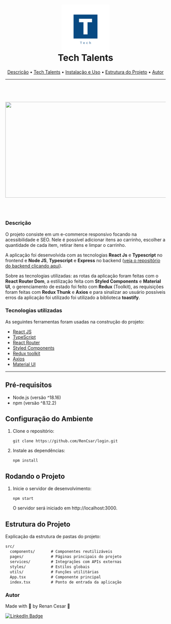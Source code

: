 <h1 align="center">
 <img align="center" width="150" height="150" src="public/favicon.png"><br>
 Tech Talents</a>
</h1>

<p align="center">
 <a href="#Descrição">Descrição</a> •
 <a href="#Tecnologias">Tech Talents</a> •
 <a href="#instalacao">Instalação e Uso</a> •
 <a href="#estrutura">Estrutura do Projeto</a> •
 <a href="#autor">Autor</a>
</p>

---

<br>

<h1 align="center">  
  <p align="center">
  <img width="800" height="300" src="public/login.gif"><br><br>
</p>

</h1>

<a id="Descrição"></a>
### Descrição

O projeto consiste em um e-commerce responsivo focando na acessibilidade e SEO. Nele é possível adicionar itens ao carrinho, escolher a quantidade de cada item, retirar itens e limpar o carrinho.

A aplicação foi desenvolvida com as tecnologias **React Js** e **Typescript** no frontend e **Node JS**, **Typescript** e **Express** no backend (<a href="https://github.com/RenCsar/TECH-shopping-api" target="_blank">veja o repositório do backend clicando aqui</a>). 

Sobre as tecnologias utilizadas: as rotas da aplicação foram feitas com o **React Router Dom**, a estilização feita com **Styled Components** e **Material UI**, o gerenciamento de estado foi feito com **Redux** (Toolkit), as requisições foram feitas com **Redux Thunk** e **Axios** e para sinalizar ao usuário possíveis erros da aplicação foi utilizado foi utilizado a biblioteca **toastify**.

<a id="Tecnologias"></a>
### Tecnologias utilizadas

As seguintes ferramentas foram usadas na construção do projeto:

- [React JS](https://reactjs.org/)
- [TypeScript](https://www.typescriptlang.org/)
- [React Router](https://reactrouter.com/)
- [Styled Components](https://styled-components.com/)
- [Redux toolkit](https://redux-toolkit.js.org/)
- [Axios](https://axios-http.com/ptbr/docs/intro)
- [Material UI](https://mui.com/material-ui/getting-started/overview/)

---

<a id="instalacao"></a>
## Pré-requisitos

- Node.js (versão ^18.16)
- npm (versão ^8.12.2)

## Configuração do Ambiente

1. Clone o repositório:

   ```shell
   git clone https://github.com/RenCsar/login.git
   ```

2. Instale as dependências:

   ```shell
   npm install
   ```

## Rodando o Projeto

1. Inicie o servidor de desenvolvimento:

   ```shell
   npm start
   ```

   O servidor será iniciado em http://localhost:3000.

<a id="estrutura"></a>
## Estrutura do Projeto

Explicação da estrutura de pastas do projeto:

```
src/
  components/       # Componentes reutilizáveis
  pages/            # Páginas principais do projeto
  services/         # Integrações com APIs externas
  styles/           # Estilos globais
  utils/            # Funções utilitárias
  App.tsx           # Componente principal
  index.tsx         # Ponto de entrada da aplicação
```

### Autor

Made with 💜 by Renan Cesar 👋

[![LinkedIn Badge](https://img.shields.io/badge/-Renan_Cesar-blue?style=flat-square&logo=Linkedin&logoColor=white&link=https://www.linkedin.com/in/renan-cesar/)](https://www.linkedin.com/in/renan-cesar/)

